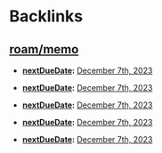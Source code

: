 
# Backlinks
## [roam/memo](<roam/memo.md>)
- **[nextDueDate](<nextDueDate.md>):** [December 7th, 2023](<December 7th, 2023.md>)

- **[nextDueDate](<nextDueDate.md>):** [December 7th, 2023](<December 7th, 2023.md>)

- **[nextDueDate](<nextDueDate.md>):** [December 7th, 2023](<December 7th, 2023.md>)

- **[nextDueDate](<nextDueDate.md>):** [December 7th, 2023](<December 7th, 2023.md>)

- **[nextDueDate](<nextDueDate.md>):** [December 7th, 2023](<December 7th, 2023.md>)

